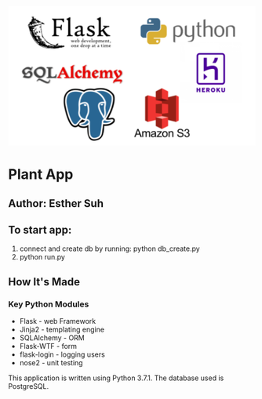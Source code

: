 ![alt text](https://github.com/estherjsuh/plants/blob/master/static/technologies.png)



# Plant App

## Author: Esther Suh



## To start app:
1. connect and create db by running:
    python db_create.py
2. python run.py


## How It's Made
### Key Python Modules
 - Flask - web Framework
 - Jinja2 - templating engine
 - SQLAlchemy - ORM
 - Flask-WTF - form
 - flask-login - logging users
 - nose2 - unit testing

This application is written using Python 3.7.1. The database used is PostgreSQL.
